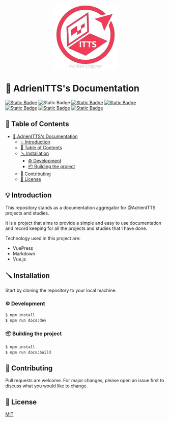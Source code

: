 <p align="center">
    <img src="docs/.vuepress/public/images/logo-full-200x200.png" alt="adrienitts logo" width="200" height="200">
</p>

# 💼 AdrienITTS's Documentation

[![Static Badge](https://img.shields.io/badge/license-MIT-green)](LICENSE)
![Static Badge](https://img.shields.io/badge/version-0.1.0-orange)
[![Static Badge](https://img.shields.io/badge/node-v20.14.0-blue)](https://nodejs.org/docs/latest-v20.x/api/index.html)
[![Static Badge](https://img.shields.io/badge/npm-10.7.0-lightblue)](https://docs.npmjs.com/)
[![Static Badge](https://img.shields.io/badge/vuepress-2.0.0-blueviolet)](https://vuepress.vuejs.org/)
[![Static Badge](https://img.shields.io/badge/vue-3.4.29-brightgreen)](https://v3.vuejs.org/)
[![Static Badge](https://img.shields.io/badge/SEMVER-1.0.0-yellow)](https://www.conventionalcommits.org/en/v1.0.0/)

## 📖 Table of Contents
- [💼 AdrienITTS's Documentation](#-adrienittss-documentation-)
    - [💡 Introduction](#-introduction)
    - [📖 Table of Contents](#-table-of-contents)
    - [🪛 Installation](#-installation)
        - [⚙️ Development](#️-development)
        - [📦 Building the project](#-building-the-project)
    - [🤝 Contributing](#-contributing)
    - [📁 License](#-license)

## 💡 Introduction

This repository stands as a documentation aggregator for @AdrienITTS projects and studies. 

It is a project that aims to provide a simple and easy to use documentation and record keeping for all the projects and studies that I have done.

Technology used in this project are:
- VuePress
- Markdown
- Vue.js

## 🪛 Installation

Start by cloning the repository to your local machine.

### ⚙️ Development

```bash
$ npm install
$ npm run docs:dev
```

### 📦 Building the project

```bash
$ npm install
$ npm run docs:build
```

## 🤝 Contributing

Pull requests are welcome. For major changes, please open an issue first
to discuss what you would like to change.

## 📁 License

[MIT](https://choosealicense.com/licenses/mit/)